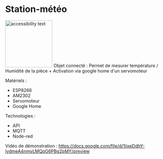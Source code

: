 # Station-météo

 <img src="https://www.francetvinfo.fr/image/75wht3mq6-ec36/840/472/23387013.jpg" width="150" alt="accessibility text">
Objet connecté : Permet de mesurer température / Humidité de la pièce + Activation via google home d'un servomoteur

Matériels : 
- ESP8266
- AM2302
- Servomoteur
- Google Home

Technologies : 
- API
- MQTT
- Node-red

Vidéo de démonstration : https://docs.google.com/file/d/1iixeDdhY-IydmeA4nmyLMQpG6PBg2pMY/preview


